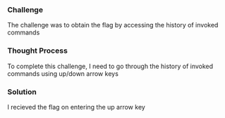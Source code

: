 ### Challenge

The challenge was to obtain the flag by accessing the history of invoked commands

### Thought Process

To complete this challenge, I need to go through the history of invoked commands using up/down arrow keys

### Solution

I recieved the flag on entering the up arrow key
